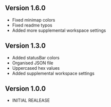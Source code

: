 ## Version 1.6.0
* Fixed minimap colors
* Fixed readme typos
* Added more supplemental workspace settings

## Version 1.3.0
* Added statusBar colors
* Organised JSON file
* Uppercased hex values
* Added supplemental workspace settings

## Version 1.0.0
* INITIAL REALEASE
